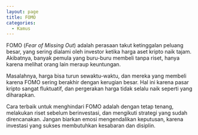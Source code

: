 ```yaml
---
layout: page
title: FOMO
categories:
  - Kamus
---
```


FOMO (*Fear of Missing Out*) adalah perasaan takut ketinggalan peluang besar, yang sering dialami oleh investor ketika harga aset kripto naik tajam. Akibatnya, banyak pemula yang buru-buru membeli tanpa riset, hanya karena melihat orang lain meraup keuntungan.

Masalahnya, harga bisa turun sewaktu-waktu, dan mereka yang membeli karena FOMO sering berakhir dengan kerugian besar. Hal ini karena pasar kripto sangat fluktuatif, dan pergerakan harga tidak selalu naik seperti yang diharapkan.

Cara terbaik untuk menghindari FOMO adalah dengan tetap tenang, melakukan riset sebelum berinvestasi, dan mengikuti strategi yang sudah direncanakan. Jangan biarkan emosi mengendalikan keputusan, karena investasi yang sukses membutuhkan kesabaran dan disiplin.